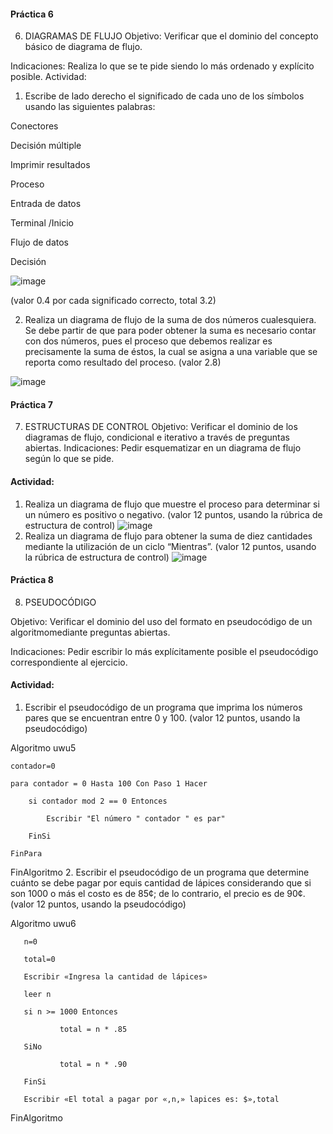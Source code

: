 #### Práctica 6
6. DIAGRAMAS DE FLUJO
Objetivo: Verificar que el dominio del concepto básico de diagrama de flujo.

Indicaciones: Realiza lo que se te pide siendo lo más ordenado y explícito posible.
Actividad:

  1. Escribe de lado derecho el significado de cada uno de los símbolos usando las
  siguientes palabras: 
  
  Conectores
  
  Decisión múltiple
  
  Imprimir resultados
  
  Proceso
  
  Entrada de datos
  
  Terminal /Inicio
  
  Flujo de datos
  
  Decisión

  ![image](https://user-images.githubusercontent.com/99296446/168450986-b3ed9dbd-63f8-4f43-a7ac-5b74f318996e.png)

  
  (valor 0.4 por cada significado correcto, total 3.2)
  
   2. Realiza un diagrama de flujo de la suma de dos números cualesquiera. Se debe partir de que para poder obtener la suma es necesario contar con dos números, pues el
    proceso que debemos realizar es precisamente la suma de éstos, la cual se asigna a una variable que se reporta como resultado del proceso. (valor 2.8)
    
   ![image](https://user-images.githubusercontent.com/99296446/168451078-c114899f-ef24-4fe1-9ab0-479ac2d80781.png)
    
 #### Práctica 7
7. ESTRUCTURAS DE CONTROL
Objetivo: Verificar el dominio de los diagramas de flujo, condicional e iterativo a través de preguntas abiertas.
Indicaciones: Pedir esquematizar en un diagrama de flujo según lo que se pide.
#### Actividad:
  1. Realiza un diagrama de flujo que muestre el proceso para determinar si un número es positivo o negativo. (valor 12 puntos, usando la rúbrica de estructura de control)
  ![image](https://user-images.githubusercontent.com/99296446/168451159-9c6a874e-f9d5-4aff-b85f-dff62aecbb34.png)
  2. Realiza un diagrama de flujo para obtener la suma de diez cantidades mediante la utilización de un ciclo “Mientras”. (valor 12 puntos, usando la rúbrica de estructura de control)
  ![image](https://user-images.githubusercontent.com/99296446/168451388-c77eaf82-7af2-45cb-bd0b-cea18fbbcae0.png)

#### Práctica 8
8. PSEUDOCÓDIGO

Objetivo: Verificar el dominio del uso del formato en pseudocódigo de un algoritmomediante preguntas abiertas.

Indicaciones: Pedir escribir lo más explícitamente posible el pseudocódigo correspondiente al ejercicio.

#### Actividad:

  1. Escribir el pseudocódigo de un programa que imprima los números pares que se encuentran entre 0 y 100. (valor 12 puntos, usando la pseudocódigo)
  
  Algoritmo uwu5
	
	contador=0
	
	para contador = 0 Hasta 100 Con Paso 1 Hacer
		
		si contador mod 2 == 0 Entonces
			
			Escribir "El número " contador " es par"
			
		FinSi
		
	FinPara
	
FinAlgoritmo
  2. Escribir el pseudocódigo de un programa que determine cuánto se debe pagar por equis cantidad de lápices considerando que si son 1000 o más el costo es de 85¢; de lo contrario, el precio es de 90¢. (valor 12 puntos, usando la pseudocódigo)
 
 Algoritmo uwu6
 
       n=0

       total=0

       Escribir «Ingresa la cantidad de lápices»

       leer n
       
       si n >= 1000 Entonces

               total = n * .85
               
       SiNo

               total = n * .90

       FinSi

       Escribir «El total a pagar por «,n,» lapices es: $»,total

FinAlgoritmo


 
 
